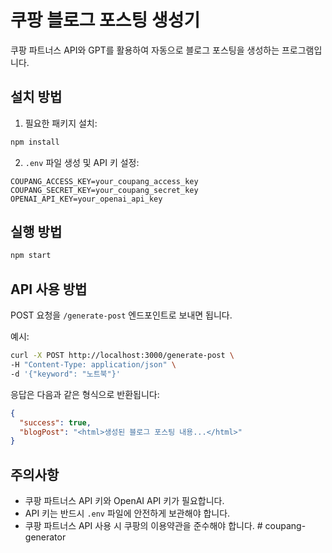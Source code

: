 # 쿠팡 블로그 포스팅 생성기

쿠팡 파트너스 API와 GPT를 활용하여 자동으로 블로그 포스팅을 생성하는 프로그램입니다.

## 설치 방법

1. 필요한 패키지 설치:
```bash
npm install
```

2. `.env` 파일 생성 및 API 키 설정:
```
COUPANG_ACCESS_KEY=your_coupang_access_key
COUPANG_SECRET_KEY=your_coupang_secret_key
OPENAI_API_KEY=your_openai_api_key
```

## 실행 방법

```bash
npm start
```

## API 사용 방법

POST 요청을 `/generate-post` 엔드포인트로 보내면 됩니다.

예시:
```bash
curl -X POST http://localhost:3000/generate-post \
-H "Content-Type: application/json" \
-d '{"keyword": "노트북"}'
```

응답은 다음과 같은 형식으로 반환됩니다:
```json
{
  "success": true,
  "blogPost": "<html>생성된 블로그 포스팅 내용...</html>"
}
```

## 주의사항

- 쿠팡 파트너스 API 키와 OpenAI API 키가 필요합니다.
- API 키는 반드시 `.env` 파일에 안전하게 보관해야 합니다.
- 쿠팡 파트너스 API 사용 시 쿠팡의 이용약관을 준수해야 합니다. #   c o u p a n g - g e n e r a t o r  
 